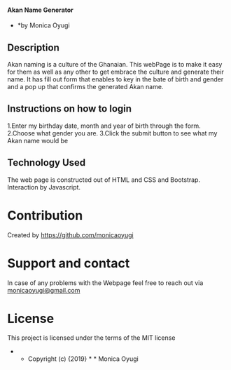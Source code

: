 


#### Akan Name Generator

* *by Monica Oyugi

## Description
Akan naming is a culture of the Ghanaian. This webPage is to make it easy for them as well as any other to get embrace the culture and generate their name. It has fill out form that enables to key in the bate of birth and gender and a pop up that confirms the generated Akan name.

## Instructions on how to login
1.Enter my birthday  date, month and year of birth through the form.
2.Choose what gender you are.
3.Click the submit button to see what my Akan name would be

## Technology Used
The web page is constructed out of HTML and CSS and Bootstrap. Interaction by Javascript.

# Contribution
Created by https://github.com/monicaoyugi

# Support and contact
In case of any problems with the Webpage feel free to reach out via monicaoyugi@gmail.com

# License
This project is licensed under the terms of the MIT license

* * Copyright (c) {2019} * * Monica Oyugi